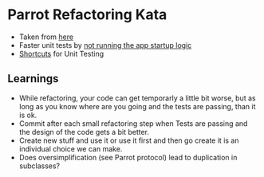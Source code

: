 # Parrot Refactoring Kata

- Taken from [here](https://github.com/emilybache/Parrot-Refactoring-Kata)
- Faster unit tests by [not running the app startup logic](https://blog.eidinger.info/faster-unit-tests-by-not-running-the-app-startup-logic)
- [Shortcuts](https://swiftsenpai.com/xcode/xcode-unit-test-shortcuts/) for Unit Testing

## Learnings

- While refactoring, your code can get temporarly a little bit worse, but as long as you know where are you going and the tests are passing, than it is ok.
- Commit after each small refactoring step when Tests are passing and the design of the code gets a bit better.
- Create new stuff and use it or use it first and then go create it is an individual choice we can make.
- Does oversimplification (see Parrot protocol) lead to duplication in subclasses?
